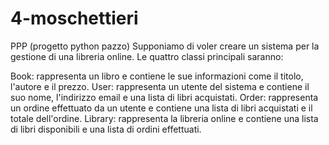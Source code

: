 # 4-moschettieri
PPP (progetto python pazzo)
Supponiamo di voler creare un sistema per la gestione di una libreria online. Le quattro classi principali saranno:

Book: rappresenta un libro e contiene le sue informazioni come il titolo, l'autore e il prezzo.
User: rappresenta un utente del sistema e contiene il suo nome, l'indirizzo email e una lista di libri acquistati.
Order: rappresenta un ordine effettuato da un utente e contiene una lista di libri acquistati e il totale dell'ordine.
Library: rappresenta la libreria online e contiene una lista di libri disponibili e una lista di ordini effettuati.


